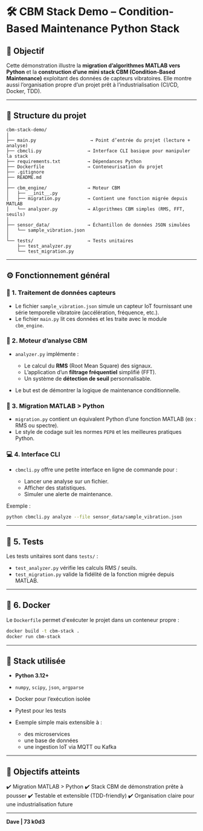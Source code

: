 # 🛠️ CBM Stack Demo – Condition-Based Maintenance Python Stack

## 📌 Objectif

Cette démonstration illustre la **migration d’algorithmes MATLAB vers Python** et la **construction d’une mini stack CBM (Condition-Based Maintenance)** exploitant des données de capteurs vibratoires. Elle montre aussi l’organisation propre d’un projet prêt à l’industrialisation (CI/CD, Docker, TDD).

---

## 📁 Structure du projet

```
cbm-stack-demo/
│
├── main.py                    → Point d’entrée du projet (lecture + analyse)
├── cbmcli.py                 → Interface CLI basique pour manipuler la stack
├── requirements.txt          → Dépendances Python
├── Dockerfile                → Conteneurisation du projet
├── .gitignore
├── README.md
│
├── cbm_engine/               → Moteur CBM
│   ├── __init__.py
│   ├── migration.py          → Contient une fonction migrée depuis MATLAB
│   └── analyzer.py           → Algorithmes CBM simples (RMS, FFT, seuils)
│
├── sensor_data/              → Échantillon de données JSON simulées
│   └── sample_vibration.json
│
└── tests/                    → Tests unitaires
    ├── test_analyzer.py
    └── test_migration.py
```

---

## ⚙️ Fonctionnement général

### 🔀 1. Traitement de données capteurs

* Le fichier `sample_vibration.json` simule un capteur IoT fournissant une série temporelle vibratoire (accélération, fréquence, etc.).
* Le fichier `main.py` lit ces données et les traite avec le module `cbm_engine`.

### 🧐 2. Moteur d’analyse CBM

* `analyzer.py` implémente :

  * Le calcul du **RMS** (Root Mean Square) des signaux.
  * L’application d’un **filtrage fréquentiel** simplifié (FFT).
  * Un système de **détection de seuil** personnalisable.
* Le but est de démontrer la logique de maintenance conditionnelle.

### 🔀 3. Migration MATLAB > Python

* `migration.py` contient un équivalent Python d’une fonction MATLAB (ex : RMS ou spectre).
* Le style de codage suit les normes `PEP8` et les meilleures pratiques Python.

### 💻 4. Interface CLI

* `cbmcli.py` offre une petite interface en ligne de commande pour :

  * Lancer une analyse sur un fichier.
  * Afficher des statistiques.
  * Simuler une alerte de maintenance.

Exemple :

```bash
python cbmcli.py analyze --file sensor_data/sample_vibration.json
```

---

## 🧪 5. Tests

Les tests unitaires sont dans `tests/` :

* `test_analyzer.py` vérifie les calculs RMS / seuils.
* `test_migration.py` valide la fidélité de la fonction migrée depuis MATLAB.

---

## 🐳 6. Docker

Le `Dockerfile` permet d'exécuter le projet dans un conteneur propre :

```bash
docker build -t cbm-stack .
docker run cbm-stack
```

---

## 🧐 Stack utilisée

* **Python 3.12+**
* `numpy`, `scipy`, `json`, `argparse`
* Docker pour l’exécution isolée
* Pytest pour les tests
* Exemple simple mais extensible à :

  * des microservices
  * une base de données
  * une ingestion IoT via MQTT ou Kafka

---

## 🌟 Objectifs atteints

✔️ Migration MATLAB > Python
✔️ Stack CBM de démonstration prête à pousser
✔️ Testable et extensible (TDD-friendly)
✔️ Organisation claire pour une industrialisation future

---

**Dave | 73 k0d3**
